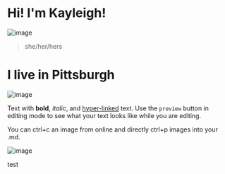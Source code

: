 # Hi! I'm Kayleigh! 
![image](https://user-images.githubusercontent.com/49322307/194342555-1764f111-f620-4d52-a6c1-1c35ba103946.png)

> she/her/hers

# I live in Pittsburgh
![image](https://user-images.githubusercontent.com/49322307/194342783-9cb29929-88dc-40fb-88a5-b15bb299351a.png)


Text with **bold**, _italic_, and [hyper-linked](https://ww2.amstat.org/meetings/wsds/2022/index.cfm) text. Use the `preview` button in editing mode to see what your text looks like while you are editing. 

You can ctrl+c an image from online and directly ctrl+p images into your .md. 

![image](https://user-images.githubusercontent.com/75965120/193682607-ecd7c869-8da9-427f-a127-246768618126.png)

test


